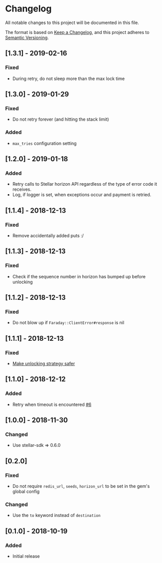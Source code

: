 # Changelog
All notable changes to this project will be documented in this file.

The format is based on [Keep a Changelog](https://keepachangelog.com/en/1.0.0/),
and this project adheres to [Semantic Versioning](https://semver.org/spec/v2.0.0.html).

## [1.3.1] - 2019-02-16
### Fixed
- During retry, do not sleep more than the max lock time

## [1.3.0] - 2019-01-29
### Fixed
- Do not retry forever (and hitting the stack limit)

### Added
- `max_tries` configuration setting

## [1.2.0] - 2019-01-18
### Added
- Retry calls to Stellar horizon API regardless of the type of error code it receives.
- Log, if logger is set, when exceptions occur and payment is retried.

## [1.1.4] - 2018-12-13
### Fixed
- Remove accidentally added puts :/

## [1.1.3] - 2018-12-13
### Fixed
- Check if the sequence number in horizon has bumped up before unlocking

## [1.1.2] - 2018-12-13
### Fixed
- Do not blow up if `Faraday::ClientError#response` is nil

## [1.1.1] - 2018-12-13
### Fixed
- [Make unlocking strategy safer](https://github.com/bloom-solutions/stellar_spectrum-ruby/pull/9)

## [1.1.0] - 2018-12-12
### Added
- Retry when timeout is encountered [#6](https://github.com/bloom-solutions/stellar_spectrum-ruby/pull/6)

## [1.0.0] - 2018-11-30
### Changed
- Use stellar-sdk => 0.6.0

## [0.2.0]
### Fixed
- Do not require `redis_url`, `seeds`, `horizon_url` to be set in the gem's global config

### Changed
- Use the `to` keyword instead of `destination`

## [0.1.0] - 2018-10-19
### Added
- Initial release
